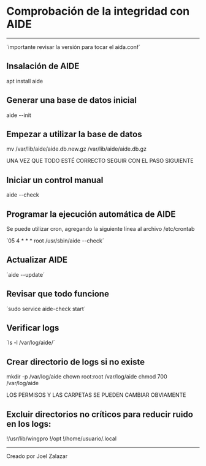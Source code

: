 # Comprobación de la integridad con AIDE

---

´importante revisar la versión para tocar el aida.conf´

## Insalación de AIDE

apt install aide

## Generar una base de datos inicial

aide --init

## Empezar a utilizar la base de datos

mv /var/lib/aide/aide.db.new.gz /var/lib/aide/aide.db.gz

UNA VEZ QUE TODO ESTÉ CORRECTO SEGUIR CON EL PASO SIGUIENTE

## Iniciar un control manual

aide --check

## Programar la ejecución automática de AIDE

Se puede utilizar cron, agregando la siguiente línea al archivo /etc/crontab

´05 4 * * * root /usr/sbin/aide --check´

## Actualizar AIDE

´aide --update´

## Revisar que todo funcione

´sudo service aide-check start´

## Verificar logs

´ls -l /var/log/aide/´

## Crear directorio de logs si no existe

mkdir -p /var/log/aide
chown root:root /var/log/aide
chmod 700 /var/log/aide

LOS PERMISOS Y LAS CARPETAS SE PUEDEN CAMBIAR OBVIAMENTE

## Excluir directorios no críticos para reducir ruido en los logs:

!/usr/lib/wingpro
!/opt
!/home/usuario/.local

---

Creado por Joel Zalazar
